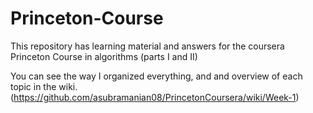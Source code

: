 # Princeton-Course

This repository has learning material and answers for the coursera Princeton Course in algorithms (parts I and II)

You can see the way I organized everything, and and overview of each topic in the wiki. (https://github.com/asubramanian08/PrincetonCoursera/wiki/Week-1)

